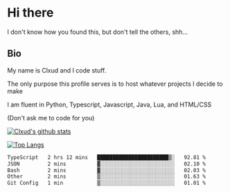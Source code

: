 

# Hi there
I don't know how you found this, but don't tell the others, shh...

## Bio
My name is Clxud and I code stuff.

The only purpose this profile serves is to host whatever projects I decide to make

I am fluent in Python, Typescript, Javascript, Java, Lua, and HTML/CSS



(Don't ask me to code for you)

[![Clxud's github stats](https://github-readme-stats.vercel.app/api?username=cloudwithax&count_private=true&theme=dark&show_icons=true)](https://github.com/anuraghazra/github-readme-stats) 

[![Top Langs](https://github-readme-stats.vercel.app/api/top-langs/?username=cloudwithax&theme=dark)](https://github.com/anuraghazra/github-readme-stats)

<!--START_SECTION:waka-->

```txt
TypeScript   2 hrs 12 mins   ███████████████████████▒░   92.81 %
JSON         2 mins          ▓░░░░░░░░░░░░░░░░░░░░░░░░   02.10 %
Bash         2 mins          ▓░░░░░░░░░░░░░░░░░░░░░░░░   02.03 %
Other        2 mins          ▒░░░░░░░░░░░░░░░░░░░░░░░░   01.63 %
Git Config   1 min           ▒░░░░░░░░░░░░░░░░░░░░░░░░   01.01 %
```

<!--END_SECTION:waka-->







